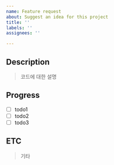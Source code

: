 ```yaml
---
name: Feature request
about: Suggest an idea for this project
title: ''
labels: ''
assignees: ''

---
```


## Description
> 코드에 대한 설명

## Progress
- [ ] todo1
- [ ] todo2
- [ ] todo3

## ETC
> 기타
